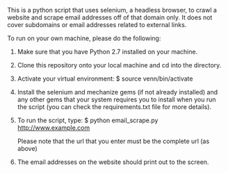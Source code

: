 This is a python script that uses selenium, a headless browser, to crawl a website and scrape email
addresses off of that domain only. It does not cover subdomains or email addresses related to  external links.  

To run on your own machine, please do the following:

1. Make sure that you have Python 2.7 installed on your machine.

2. Clone this repository onto your local machine and cd into the directory.

3. Activate your virtual environment:
	$ source venn/bin/activate

4. Install the selenium and mechanize gems (if not already installed) and any other gems that your system
requires you to install when you run the script (you can check the requirements.txt file for more details). 

5. To run the script, type:
	$  python email_scrape.py http://www.example.com

	Please note that the url that you enter must be the complete url (as above)

6. The email addresses on the website should print out to the screen.


 

